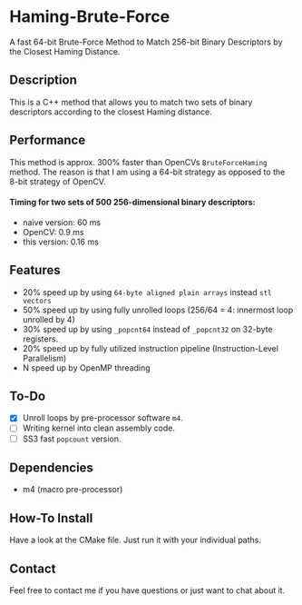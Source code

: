 # Haming-Brute-Force
A fast 64-bit Brute-Force Method to Match 256-bit Binary Descriptors by the Closest Haming Distance.

## Description

This is a C++ method that allows you to match two sets of binary descriptors according to the closest Haming distance.

## Performance
This method is approx. 300% faster than OpenCVs ```BruteForceHaming``` method. The reason is that I am using a 64-bit strategy
as opposed to the 8-bit strategy of OpenCV.

#### Timing for two sets of 500 256-dimensional binary descriptors:
- naive version: 60 ms
- OpenCV: 0.9 ms
- this version: 0.16 ms

## Features
- 20% speed up by using ```64-byte aligned plain arrays``` instead ```stl vectors```
- 50% speed up by using fully unrolled loops (256/64 = 4: innermost loop unrolled by 4)
- 30% speed up by using ```_popcnt64``` instead of ```_popcnt32``` on 32-byte registers. 
- 20% speed up by fully utilized instruction pipeline (Instruction-Level Parallelism)
- N speed up by OpenMP threading

## To-Do
- [x] Unroll loops by pre-processor software ```m4```.
- [ ] Writing kernel into clean assembly code.
- [ ] SS3 fast ```popcount``` version.

## Dependencies
- m4 (macro pre-processor)

## How-To Install
Have a look at the CMake file. Just run it with your individual paths.

## Contact
Feel free to contact me if you have questions or just want to chat about it.
